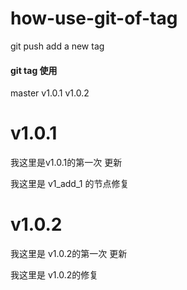 # how-use-git-of-tag
git push add a new tag


#### git tag 使用 


master   v1.0.1    v1.0.2




# v1.0.1


我这里是v1.0.1的第一次 更新   

我这里是 v1_add_1 的节点修复



# v1.0.2


我这里是 v1.0.2的第一次  更新

我这里是 v1.0.2的修复





